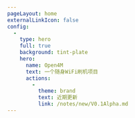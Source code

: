 ```yaml
---
pageLayout: home
externalLinkIcon: false
config:
  -
    type: hero
    full: true
    background: tint-plate
    hero:
      name: Open4M
      text: 一个随身WiFi刷机项目
      actions:
        -
          theme: brand
          text: 近期更新
          link: /notes/new/V0.1Alpha.md
---
```


